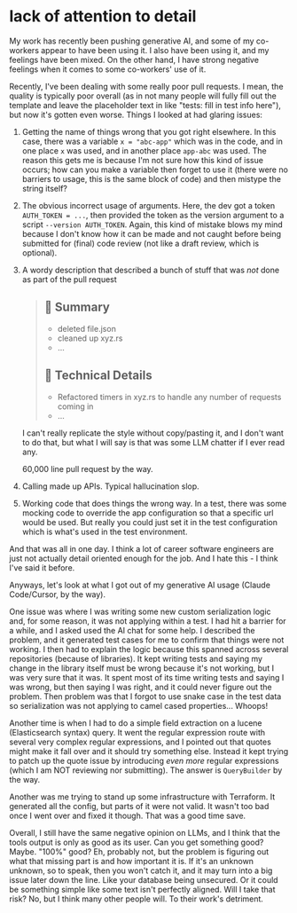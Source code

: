 # lack of attention to detail

My work has recently been pushing generative AI, and some of my co-workers
appear to have been using it. I also have been using it, and my feelings have
been mixed. On the other hand, I have strong negative feelings when it comes to
some co-workers' use of it.

Recently, I've been dealing with some really poor pull requests. I mean, the
quality is typically poor overall (as in not many people will fully fill out the
template and leave the placeholder text in like "tests: fill in test info
here"), but now it's gotten even worse. Things I looked at had glaring issues:

1. Getting the name of things wrong that you got right elsewhere. In this case,
   there was a variable `x = "abc-app"` which was in the code, and in one place
   `x` was used, and in another place `app-abc` was used. The reason this gets
   me is because I'm not sure how this kind of issue occurs; how can you make a
   variable then forget to use it (there were no barriers to usage, this is the
   same block of code) and then mistype the string itself?
2. The obvious incorrect usage of arguments. Here, the dev got a token
   `AUTH_TOKEN = ...`, then provided the token as the version argument to a
   script `--version AUTH_TOKEN`. Again, this kind of mistake blows my mind
   because I don't know how it can be made and not caught before being submitted
   for (final) code review (not like a draft review, which is optional).
3. A wordy description that described a bunch of stuff that was _not_ done as
   part of the pull request

    > ## 🚧 Summary
    >
    > - deleted file.json
    > - cleaned up xyz.rs
    > - ...
    >
    > ## 🔧 Technical Details
    >
    > - Refactored timers in xyz.rs to handle any number of requests coming in
    > - ...

    I can't really replicate the style without copy/pasting it, and I don't want
    to do that, but what I will say is that was some LLM chatter if I ever read
    any.

    60,000 line pull request by the way.

4. Calling made up APIs. Typical hallucination slop.
5. Working code that does things the wrong way. In a test, there was some
   mocking code to override the app configuration so that a specific url would
   be used. But really you could just set it in the test configuration which is
   what's used in the test environment.

And that was all in one day. I think a lot of career software engineers are just
not actually detail oriented enough for the job. And I hate this - I think I've
said it before.

Anyways, let's look at what I got out of my generative AI usage (Claude
Code/Cursor, by the way).

One issue was where I was writing some new custom serialization logic and, for
some reason, it was not applying within a test. I had hit a barrier for a while,
and I asked used the AI chat for some help. I described the problem, and it
generated test cases for me to confirm that things were not working. I then had
to explain the logic because this spanned across several repositories (because
of libraries). It kept writing tests and saying my change in the library itself
must be wrong because it's not working, but I was very sure that it was. It
spent most of its time writing tests and saying I was wrong, but then saying I
was right, and it could never figure out the problem. Then problem was that I
forgot to use snake case in the test data so serialization was not applying to
camel cased properties... Whoops!

Another time is when I had to do a simple field extraction on a lucene
(Elasticsearch syntax) query. It went the regular expression route with several
very complex regular expressions, and I pointed out that quotes might make it
fall over and it should try something else. Instead it kept trying to patch up
the quote issue by introducing _even more_ regular expressions (which I am NOT
reviewing nor submitting). The answer is `QueryBuilder` by the way.

Another was me trying to stand up some infrastructure with Terraform. It
generated all the config, but parts of it were not valid. It wasn't too bad once
I went over and fixed it though. That was a good time save.

Overall, I still have the same negative opinion on LLMs, and I think that the
tools output is only as good as its user. Can you get something good? Maybe.
"100%" good? Eh, probably not, but the problem is figuring out what that missing
part is and how important it is. If it's an unknown unknown, so to speak, then
you won't catch it, and it may turn into a big issue later down the line. Like
your database being unsecured. Or it could be something simple like some text
isn't perfectly aligned. Will I take that risk? No, but I think many other
people will. To their work's detriment.

